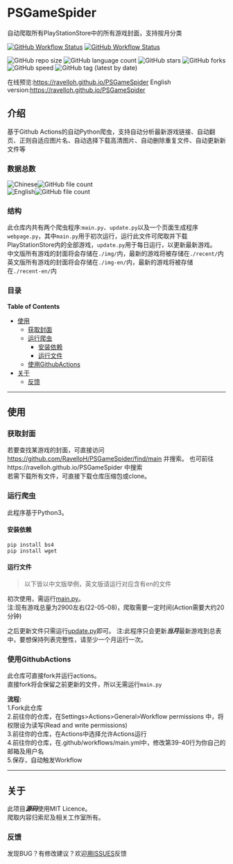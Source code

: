 # PSGameSpider
自动爬取所有PlayStationStore中的所有游戏封面，支持按月分类

[![GitHub Workflow Status](https://img.shields.io/github/workflow/status/RavelloH/PSGameSpider/update?label=update&style=for-the-badge)](https://github.com/RavelloH/PSGameSpider/actions/workflows/main.yml)
[![GitHub Workflow Status](https://img.shields.io/github/workflow/status/RavelloH/PSGameSpider/releases?label=releases&style=for-the-badge)](https://github.com/RavelloH/PSGameSpider/actions/workflows/releases.yml)  

![GitHub repo size](https://img.shields.io/github/repo-size/RavelloH/PSGameSpider?style=for-the-badge)
![GitHub language count](https://img.shields.io/github/languages/count/RavelloH/PSGameSpider?style=for-the-badge)
![GitHub stars](https://img.shields.io/github/stars/RavelloH/PSGameSpider?style=for-the-badge)
![GitHub forks](https://img.shields.io/github/forks/RavelloH/PSGameSpider?style=for-the-badge)
![GitHub speed](https://img.shields.io/github/commit-activity/m/RavelloH/PSGameSpider?style=for-the-badge)
![GitHub tag (latest by date)](https://img.shields.io/github/v/tag/RavelloH/PSgameSpider?style=for-the-badge)

在线预览:https://ravelloh.github.io/PSGameSpider
English version:https://ravelloh.github.io/PSGameSpider

## 介绍
基于Github Actions的自动Python爬虫，支持自动分析最新游戏链接、自动翻页、正则自适应图片名、自动选择下载高清图片、自动删除重复文件、自动更新新文件等

### 数据总数
![Chinese](https://img.shields.io/badge/-中文-blue?style=for-the-badge)![GitHub file count](https://img.shields.io/github/directory-file-count/RavelloH/PSGameSpider/img?style=for-the-badge)  
![English](https://img.shields.io/badge/-ENGLISH-blue?style=for-the-badge)![GitHub file count](https://img.shields.io/github/directory-file-count/RavelloH/PSGameSpider/img-en?style=for-the-badge)


### 结构
此仓库内共有两个爬虫程序:`main.py`、`update.py`以及一个页面生成程序`webpage.py`，其中`main.py`用于初次运行，运行此文件可爬取并下载PlayStationStore内的全部游戏，`update.py`用于每日运行，以更新最新游戏。  
中文版所有游戏的封面将会存储在`./img/`内，最新的游戏将被存储在`./recent/`内  
英文版所有游戏的封面将会存储在`./img-en/`内，最新的游戏将被存储在`./recent-en/`内


### 目录
<!-- START doctoc generated TOC please keep comment here to allow auto update -->
<!-- DON'T EDIT THIS SECTION, INSTEAD RE-RUN doctoc TO UPDATE -->
**Table of Contents**

- [使用](#%E4%BD%BF%E7%94%A8)
  - [获取封面](#%E8%8E%B7%E5%8F%96%E5%B0%81%E9%9D%A2)
  - [运行爬虫](#%E8%BF%90%E8%A1%8C%E7%88%AC%E8%99%AB)
    - [安装依赖](#%E5%AE%89%E8%A3%85%E4%BE%9D%E8%B5%96)
    - [运行文件](#%E8%BF%90%E8%A1%8C%E6%96%87%E4%BB%B6)
  - [使用GithubActions](#%E4%BD%BF%E7%94%A8githubactions)
- [关于](#%E5%85%B3%E4%BA%8E)
  - [反馈](#%E5%8F%8D%E9%A6%88)

<!-- END doctoc generated TOC please keep comment here to allow auto update -->
----
## 使用
### 获取封面
若要查找某游戏的封面，可直接访问 https://github.com/RavelloH/PSGameSpider/find/main 并搜索。 
也可前往https://ravelloh.github.io/PSGameSpider 中搜索  
若需下载所有文件，可直接下载仓库压缩包或clone。  

### 运行爬虫
此程序基于Python3。
#### 安装依赖
```
pip install bs4
pip install wget
```
#### 运行文件

> 以下皆以中文版举例，英文版请运行对应含有en的文件

初次使用，需运行[main.py](https://github.com/RavelloH/PSGameSpider/blob/main/main.py)。  
注:现有游戏总量为2900左右(22-05-08)，爬取需要一定时间(Action需要大约20分钟)  

之后更新文件只需运行[update.py](https://github.com/RavelloH/PSGameSpider/blob/main/update.py)即可。
注:此程序只会更新***当月***最新游戏到总表中，要想保持列表完整性，请至少一个月运行一次。

### 使用GithubActions  

此仓库可直接fork并运行actions。  
直接fork将会保留之前更新的文件，所以无需运行`main.py`  

**流程:**  
1.Fork此仓库  
2.前往你的仓库，在Settings>Actions>General>Workflow permissions
中，将权限设为读写(Read and write permissions)  
3.前往你的仓库，在Actions中选择允许Actions运行  
4.前往你的仓库，在.github/workflows/main.yml中，修改第39-40行为你自己的邮箱及用户名  
5.保存，自动触发Workflow

----

## 关于
此项目***源码***使用MIT Licence。  
爬取内容归索尼及相关工作室所有。  

### 反馈
发现BUG？有修改建议？欢迎[用ISSUES](https://github.com/RavelloH/PSGameSpider/issues/new)反馈
